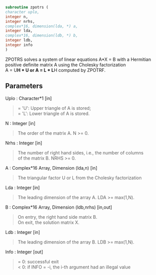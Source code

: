 ```fortran  
subroutine zpotrs (  
character uplo,  
integer n,  
integer nrhs,  
complex*16, dimension(lda, *) a,  
integer lda,  
complex*16, dimension(ldb, *) b,  
integer ldb,  
integer info  
)  
```  
  
ZPOTRS solves a system of linear equations A*X = B with a Hermitian  
positive definite matrix A using the Cholesky factorization  
A = U**H * U or A = L * L**H computed by ZPOTRF.  
  
## Parameters  
Uplo : Character*1 [in]  
> = 'U':  Upper triangle of A is stored;  
> = 'L':  Lower triangle of A is stored.  
  
N : Integer [in]  
> The order of the matrix A.  N >= 0.  
  
Nrhs : Integer [in]  
> The number of right hand sides, i.e., the number of columns  
> of the matrix B.  NRHS >= 0.  
  
A : Complex*16 Array, Dimension (lda,n) [in]  
> The triangular factor U or L from the Cholesky factorization  
  
Lda : Integer [in]  
> The leading dimension of the array A.  LDA >= max(1,N).  
  
B : Complex*16 Array, Dimension (ldb,nrhs) [in,out]  
> On entry, the right hand side matrix B.  
> On exit, the solution matrix X.  
  
Ldb : Integer [in]  
> The leading dimension of the array B.  LDB >= max(1,N).  
  
Info : Integer [out]  
> = 0:  successful exit  
> < 0:  if INFO = -i, the i-th argument had an illegal value  
  
